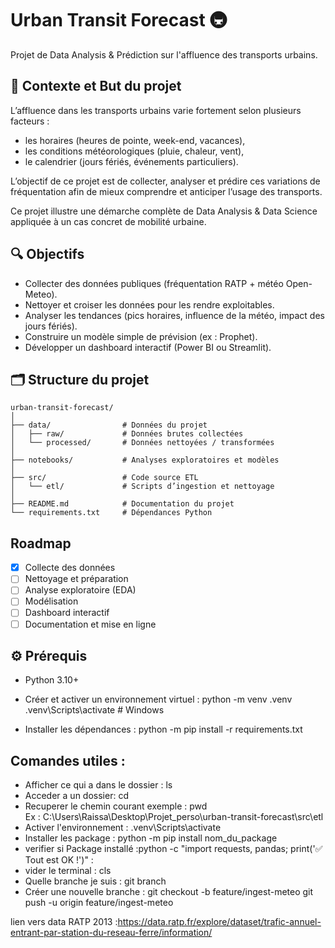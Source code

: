 # Urban Transit Forecast 🚇

Projet de Data Analysis & Prédiction sur l'affluence des transports urbains.

## 🎯 Contexte et But du projet

L’affluence dans les transports urbains varie fortement selon plusieurs facteurs :
- les horaires (heures de pointe, week-end, vacances),
- les conditions météorologiques (pluie, chaleur, vent),
- le calendrier (jours fériés, événements particuliers).

L’objectif de ce projet est de collecter, analyser et prédire ces variations de fréquentation afin de mieux comprendre et anticiper l’usage des transports.

Ce projet illustre une démarche complète de Data Analysis & Data Science appliquée à un cas concret de mobilité urbaine.

## 🔍 Objectifs

- Collecter des données publiques (fréquentation RATP + météo Open-Meteo).
- Nettoyer et croiser les données pour les rendre exploitables.
- Analyser les tendances (pics horaires, influence de la météo, impact des jours fériés).
- Construire un modèle simple de prévision (ex : Prophet).
- Développer un dashboard interactif (Power BI ou Streamlit).

## 🗂️ Structure du projet

```text
urban-transit-forecast/
│
├── data/                # Données du projet
│   ├── raw/             # Données brutes collectées
│   └── processed/       # Données nettoyées / transformées
│
├── notebooks/           # Analyses exploratoires et modèles
│
├── src/                 # Code source ETL
│   └── etl/             # Scripts d’ingestion et nettoyage
│
├── README.md            # Documentation du projet
└── requirements.txt     # Dépendances Python
```


## Roadmap
- [x] Collecte des données
- [ ] Nettoyage et préparation
- [ ] Analyse exploratoire (EDA)
- [ ] Modélisation
- [ ] Dashboard interactif
- [ ] Documentation et mise en ligne

## ⚙️ Prérequis

- Python 3.10+

- Créer et activer un environnement virtuel :
python -m venv .venv
.venv\Scripts\activate  # Windows

- Installer les dépendances :
python -m pip install -r requirements.txt



## Comandes utiles :

- Afficher ce qui a dans le dossier : ls
- Acceder a un dossier: cd 
- Recuperer le chemin courant exemple : pwd       
Ex : C:\Users\Raissa\Desktop\Projet_perso\urban-transit-forecast\src\etl
- Activer l'environnement : .venv\Scripts\activate
- Installer les package : python -m pip install nom_du_package 
- verifier si Package installé :python -c "import requests, pandas; print('✅ Tout est OK !')" :
- vider le terminal : cls
- Quelle branche je suis : git branch
- Créer une nouvelle branche : git checkout -b feature/ingest-meteo
git push -u origin feature/ingest-meteo


lien vers data RATP 2013 :https://data.ratp.fr/explore/dataset/trafic-annuel-entrant-par-station-du-reseau-ferre/information/
